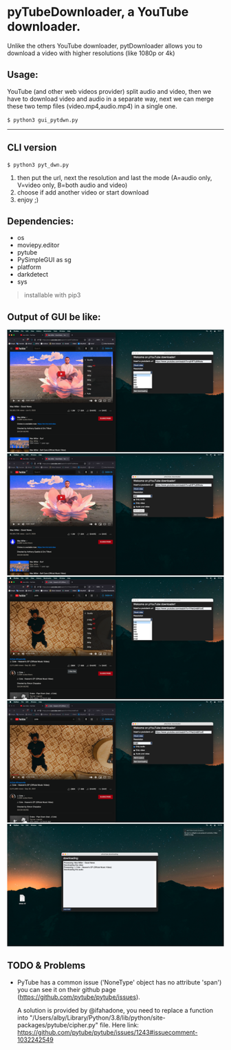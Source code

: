 # pyTubeDownloader, a YouTube downloader.
Unlike the others YouTube downloader, pytDownloader allows you to download a video with higher resolutions (like 1080p or 4k)

## Usage:
YouTube (and other web videos provider) split audio and video, then we have to download video and audio in a separate way, next we can merge these two temp files (video.mp4,audio.mp4) in a single one.

`$ python3 gui_pytdwn.py`

---

## CLI version
`$ python3 pyt_dwn.py`
1) then put the url, next the resolution and last the mode (A=audio only, V=video only, B=both audio and video)
2) choose if add another video or start download
3) enjoy ;)

## Dependencies:
- os
- moviepy.editor
- pytube
- PySimpleGUI as sg
- platform
- darkdetect
- sys

> installable with pip3

## Output of GUI be like:
![Output example](https://github.com/albertomorini/uTubePy/blob/main/img/1.png)
![Output example](https://github.com/albertomorini/uTubePy/blob/main/img/2.png)
![Output example](https://github.com/albertomorini/uTubePy/blob/main/img/3.png)
![Output example](https://github.com/albertomorini/uTubePy/blob/main/img/4.png)
![Output example](https://github.com/albertomorini/uTubePy/blob/main/img/5.png)

## TODO & Problems

* PyTube has a common issue ('NoneType' object has no attribute 'span') you can see it on their github page (https://github.com/pytube/pytube/issues).

	A solution is provided by @ifahadone, you need to replace a function into "/Users/alby/Library/Python/3.8/lib/python/site-packages/pytube/cipher.py" file.
	Here link: https://github.com/pytube/pytube/issues/1243#issuecomment-1032242549

